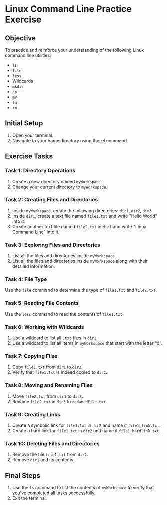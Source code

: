 # Linux Command Line Practice Exercise

## Objective

To practice and reinforce your understanding of the following Linux command line utilities:

- `ls`
- `file`
- `less`
- Wildcards
- `mkdir`
- `cp`
- `mv`
- `ln`
- `rm`

## Initial Setup

1. Open your terminal.
2. Navigate to your home directory using the `cd` command.

## Exercise Tasks

### Task 1: Directory Operations

1. Create a new directory named `myWorkspace`.
2. Change your current directory to `myWorkspace`.

### Task 2: Creating Files and Directories

1. Inside `myWorkspace`, create the following directories: `dir1`, `dir2`, `dir3`.
2. Inside `dir1`, create a text file named `file1.txt` and write "Hello World" into it.
3. Create another text file named `file2.txt` in `dir1` and write "Linux Command Line" into it.

### Task 3: Exploring Files and Directories

1. List all the files and directories inside `myWorkspace`.
2. List all the files and directories inside `myWorkspace` along with their detailed information.

### Task 4: File Type

Use the `file` command to determine the type of `file1.txt` and `file2.txt`.

### Task 5: Reading File Contents

Use the `less` command to read the contents of `file1.txt`.

### Task 6: Working with Wildcards

1. Use a wildcard to list all `.txt` files in `dir1`.
2. Use a wildcard to list all items in `myWorkspace` that start with the letter "d".

### Task 7: Copying Files

1. Copy `file1.txt` from `dir1` to `dir2`.
2. Verify that `file1.txt` is indeed copied to `dir2`.

### Task 8: Moving and Renaming Files

1. Move `file2.txt` from `dir1` to `dir3`.
2. Rename `file2.txt` in `dir3` to `renamedFile.txt`.

### Task 9: Creating Links

1. Create a symbolic link for `file1.txt` in `dir2` and name it `file1_link.txt`.
2. Create a hard link for `file1.txt` in `dir2` and name it `file1_hardlink.txt`.

### Task 10: Deleting Files and Directories

1. Remove the file `file1.txt` from `dir2`.
2. Remove `dir1` and its contents.

## Final Steps

1. Use the `ls` command to list the contents of `myWorkspace` to verify that you've completed all tasks successfully.
2. Exit the terminal.
